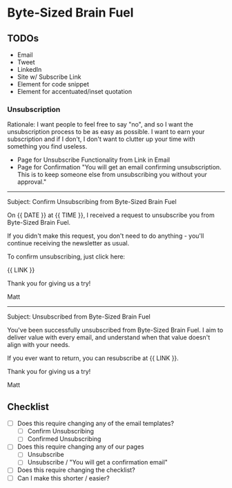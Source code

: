 # Byte-Sized Brain Fuel

## TODOs

- Email
- Tweet
- LinkedIn
- Site w/ Subscribe Link
- Element for code snippet
- Element for accentuated/inset quotation

### Unsubscription
Rationale: I want people to feel free to say "no", and so I want the unsubscription process to be as easy as possible. I want to earn your subscription and if I don't, I don't want to clutter up your time with something you find useless.

- Page for Unsubscribe Functionality from Link in Email
- Page for Confirmation "You will get an email confirming unsubscription. This is to keep someone else from unsubscribing you without your approval."

---

Subject: Confirm Unsubscribing from Byte-Sized Brain Fuel

On {{ DATE }} at {{ TIME }}, I received a request to unsubscribe you from Byte-Sized Brain Fuel.

If you didn't make this request, you don't need to do anything - you'll continue receiving the newsletter as usual.

To confirm unsubscribing, just click here:

{{ LINK }}

Thank you for giving us a try!

Matt

---

Subject: Unsubscribed from Byte-Sized Brain Fuel

You've been successfully unsubscribed from Byte-Sized Brain Fuel. I aim to deliver value with every email, and understand when that value doesn't align with your needs.

If you ever want to return, you can resubscribe at {{ LINK }}.

Thank you for giving us a try!

Matt


## Checklist

- [ ] Does this require changing any of the email templates?
  - [ ] Confirm Unsubscribing
  - [ ] Confirmed Unsubscribing
- [ ] Does this require changing any of our pages
  - [ ] Unsubscribe
  - [ ] Unsubscribe / "You will get a confirmation email"
- [ ] Does this require changing the checklist?
- [ ] Can I make this shorter / easier?
